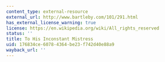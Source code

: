 ```yaml
---
content_type: external-resource
external_url: http://www.bartleby.com/101/291.html
has_external_license_warning: true
license: https://en.wikipedia.org/wiki/All_rights_reserved
status: ''
title: To His Inconstant Mistress
uid: 176834ce-6078-4364-be23-f742d40e88a9
wayback_url: ''
---
```

